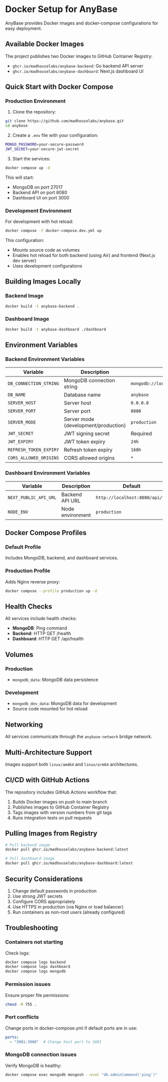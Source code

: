 # Docker Setup for AnyBase

AnyBase provides Docker images and docker-compose configurations for easy deployment.

## Available Docker Images

The project publishes two Docker images to GitHub Container Registry:

- `ghcr.io/madhouselabs/anybase-backend`: Go backend API server
- `ghcr.io/madhouselabs/anybase-dashboard`: Next.js dashboard UI

## Quick Start with Docker Compose

### Production Environment

1. Clone the repository:
```bash
git clone https://github.com/madhouselabs/anybase.git
cd anybase
```

2. Create a `.env` file with your configuration:
```bash
MONGO_PASSWORD=your-secure-password
JWT_SECRET=your-secure-jwt-secret
```

3. Start the services:
```bash
docker compose up -d
```

This will start:
- MongoDB on port 27017
- Backend API on port 8080
- Dashboard UI on port 3000

### Development Environment

For development with hot reload:

```bash
docker compose -f docker-compose.dev.yml up
```

This configuration:
- Mounts source code as volumes
- Enables hot reload for both backend (using Air) and frontend (Next.js dev server)
- Uses development configurations

## Building Images Locally

### Backend Image
```bash
docker build -t anybase-backend .
```

### Dashboard Image
```bash
docker build -t anybase-dashboard ./dashboard
```

## Environment Variables

### Backend Environment Variables

| Variable | Description | Default |
|----------|-------------|---------|
| `DB_CONNECTION_STRING` | MongoDB connection string | `mongodb://localhost:27017/anybase` |
| `DB_NAME` | Database name | `anybase` |
| `SERVER_HOST` | Server host | `0.0.0.0` |
| `SERVER_PORT` | Server port | `8080` |
| `SERVER_MODE` | Server mode (development/production) | `production` |
| `JWT_SECRET` | JWT signing secret | Required |
| `JWT_EXPIRY` | JWT token expiry | `24h` |
| `REFRESH_TOKEN_EXPIRY` | Refresh token expiry | `168h` |
| `CORS_ALLOWED_ORIGINS` | CORS allowed origins | `*` |

### Dashboard Environment Variables

| Variable | Description | Default |
|----------|-------------|---------|
| `NEXT_PUBLIC_API_URL` | Backend API URL | `http://localhost:8080/api/v1` |
| `NODE_ENV` | Node environment | `production` |

## Docker Compose Profiles

### Default Profile
Includes MongoDB, backend, and dashboard services.

### Production Profile
Adds Nginx reverse proxy:
```bash
docker compose --profile production up -d
```

## Health Checks

All services include health checks:
- **MongoDB**: Ping command
- **Backend**: HTTP GET /health
- **Dashboard**: HTTP GET /api/health

## Volumes

### Production
- `mongodb_data`: MongoDB data persistence

### Development
- `mongodb_dev_data`: MongoDB data for development
- Source code mounted for hot reload

## Networking

All services communicate through the `anybase-network` bridge network.

## Multi-Architecture Support

Images support both `linux/amd64` and `linux/arm64` architectures.

## CI/CD with GitHub Actions

The repository includes GitHub Actions workflow that:
1. Builds Docker images on push to main branch
2. Publishes images to GitHub Container Registry
3. Tags images with version numbers from git tags
4. Runs integration tests on pull requests

## Pulling Images from Registry

```bash
# Pull backend image
docker pull ghcr.io/madhouselabs/anybase-backend:latest

# Pull dashboard image
docker pull ghcr.io/madhouselabs/anybase-dashboard:latest
```

## Security Considerations

1. Change default passwords in production
2. Use strong JWT secrets
3. Configure CORS appropriately
4. Use HTTPS in production (via Nginx or load balancer)
5. Run containers as non-root users (already configured)

## Troubleshooting

### Containers not starting
Check logs:
```bash
docker compose logs backend
docker compose logs dashboard
docker compose logs mongodb
```

### Permission issues
Ensure proper file permissions:
```bash
chmod -R 755 .
```

### Port conflicts
Change ports in docker-compose.yml if default ports are in use:
```yaml
ports:
  - "3001:3000"  # Change host port to 3001
```

### MongoDB connection issues
Verify MongoDB is healthy:
```bash
docker compose exec mongodb mongosh --eval "db.adminCommand('ping')"
```